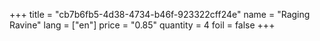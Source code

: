 +++
title = "cb7b6fb5-4d38-4734-b46f-923322cff24e"
name = "Raging Ravine"
lang = ["en"]
price = "0.85"
quantity = 4
foil = false
+++

